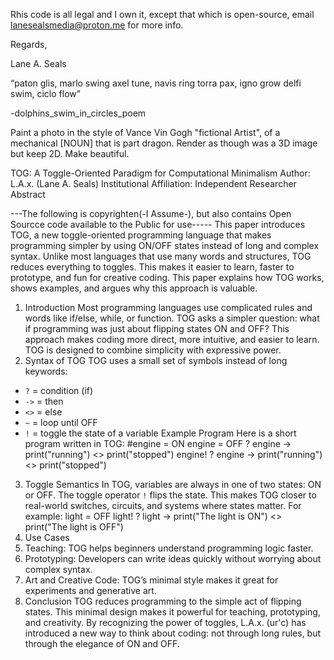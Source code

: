 Rhis code is all legal and I own it, except that which is open-source, email lanesealsmedia@proton.me for more info.

Regards,

Lane A. Seals

“paton glis, marlo swing axel tune, navis ring torra pax, igno grow delfi swim, ciclo flow”

-dolphins_swim_in_circles_poem

Paint a photo in the style of Vance Vin Gogh "fictional Artist", of a mechanical [NOUN] that is part dragon. Render as though was a 3D image but keep 2D. Make beautiful.



TOG: A Toggle-Oriented Paradigm for Computational Minimalism Author: L.A.x. (Lane A. Seals)
Institutional Affiliation: Independent Researcher
Abstract

---The following is copyrighten(-I Assume-), but also contains Open Sourcce code available to the Public for use-----
This paper introduces TOG, a new toggle-oriented programming language that makes programming simpler by using ON/OFF states instead of long and complex syntax. Unlike most languages that use many words and structures, TOG reduces everything to toggles. This makes it easier to learn, faster to prototype, and fun for creative coding. This paper explains how TOG works, shows examples, and argues why this approach is valuable.
1. Introduction
Most programming languages use complicated rules and words like if/else, while, or function. TOG asks a simpler question: what if programming was just about flipping states ON and OFF? This approach makes coding more direct, more intuitive, and easier to learn. TOG is designed to combine simplicity with expressive power.
2. Syntax of TOG
TOG uses a small set of symbols instead of long keywords:
- `?` = condition (if)
- `->` = then
- `<>` = else
- `~` = loop until OFF
- `!` = toggle the state of a variable
Example Program
Here is a short program written in TOG:
#engine = ON
engine = OFF
? engine -> print("running") <> print("stopped")
engine!
? engine -> print("running") <> print("stopped")
3. Toggle Semantics
In TOG, variables are always in one of two states: ON or OFF. The toggle operator `!` flips the state. This makes TOG closer to real-world switches, circuits, and systems where states matter. For example:
light = OFF
light!
? light -> print("The light is ON") <> print("The light is OFF")
4. Use Cases
1. Teaching: TOG helps beginners understand programming logic faster.
2. Prototyping: Developers can write ideas quickly without worrying about complex syntax.
3. Art and Creative Code: TOG’s minimal style makes it great for experiments and generative art.
5. Conclusion
TOG reduces programming to the simple act of flipping states. This minimal design makes it powerful for teaching, prototyping, and creativity. By recognizing the power of toggles, L.A.x. (ur'c) has introduced a new way to think about coding: not through long rules, but through the elegance of ON and OFF.

